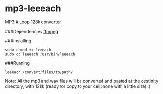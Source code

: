 # mp3-leeeach
MP3 # Loop 128k converter

###Dependencies
[ffmpeg](https://github.com/FFmpeg/FFmpeg)

###Installing
```
sudo chmod +x leeeach
sudo cp leeeach /usr/bin/leeeach
```

###Running
```
leeeach /convert/files/to/path/
```

Note: All the mp3 and wav files will be converted and pasted at the destinity directory, with 128k (ready for copy to your cellphone with a little size) :) 
